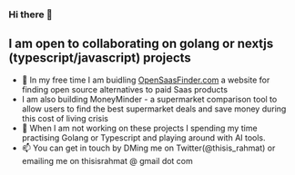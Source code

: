### Hi there 👋


## I am open to collaborating on golang or nextjs (typescript/javascript) projects


- 🔭 In my free time I am buidling [OpenSaasFinder.com](https://www.opensaasfinder.com/) a website for finding open source alternatives to paid Saas products
- I am also building MoneyMinder - a supermarket comparison tool to allow users to find the best supermarket deals and save money during this cost of living crisis
- 🌱 When I am not working on these projects I spending my time practising Golang or Typescript and playing around with AI tools.
- 📫 You can get in touch by DMing me on Twitter(@thisis_rahmat) or emailing me on thisisrahmat @ gmail  dot com 

<!--
**ThisIsRahmat/ThisIsRahmat** is a ✨ _special_ ✨ repository because its `README.md` (this file) appears on your GitHub profile.



Here are some ideas to get you started:

- 🔭 I’m currently working on ...
- 🌱 I’m currently learning ...
- 👯 I’m looking to collaborate on ...
- 🤔 I’m looking for help with ...
- 💬 Ask me about ...
- 📫 How to reach me: ...
- 😄 Pronouns: ...
- ⚡ Fun fact: ...
-->
